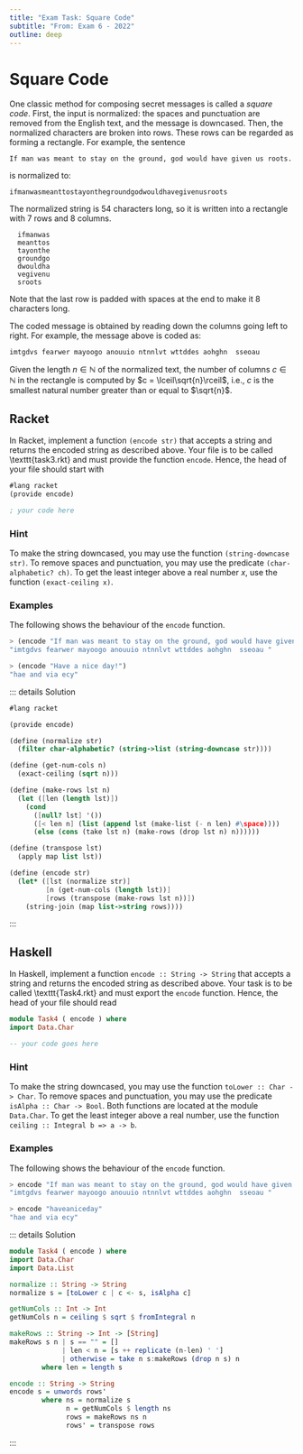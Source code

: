 ```yaml
---
title: "Exam Task: Square Code"
subtitle: "From: Exam 6 - 2022"
outline: deep
---
```


# Square Code

One classic method for composing secret messages is called a *square code*.  First, the input is
normalized: the spaces and punctuation are removed from the English text, and the message is
downcased.  Then, the normalized characters are broken into rows.  These rows can be regarded as
forming a rectangle. For example, the sentence
```
If man was meant to stay on the ground, god would have given us roots.
```
is normalized to:
```
ifmanwasmeanttostayonthegroundgodwouldhavegivenusroots
```
The normalized string is 54 characters long, so it is written into a rectangle with 7 rows and 8 columns.
```
  ifmanwas
  meanttos
  tayonthe
  groundgo
  dwouldha
  vegivenu
  sroots
```
Note that the last row is padded with spaces at the end to make it 8 characters long.

The coded message is obtained by reading down the columns going left to right. 
For example, the message above is coded as:
```
imtgdvs fearwer mayoogo anouuio ntnnlvt wttddes aohghn  sseoau  
```

Given the length $n\in\mathbb{N}$ of the normalized text, the number of columns $c\in\mathbb{N}$ in the rectangle 
is computed by $c = \lceil\sqrt{n}\rceil$, i.e., 
$c$ is the smallest natural number greater than or equal to $\sqrt{n}$.

## Racket

In Racket, implement a function `(encode str)` that accepts a string
and returns the encoded string as described above.
Your file is to be called \texttt{task3.rkt} and must provide the function `encode`.
Hence, the head of your file should start with
```scheme
#lang racket
(provide encode)

; your code here
```

### Hint
To make the string downcased, you may use the function `(string-downcase str)`.
To remove spaces and punctuation, you may use the predicate `(char-alphabetic? ch)`.
To get the least integer above a real number $x$, use the function `(exact-ceiling x)`.

### Examples
The following shows the behaviour of the `encode` function.

```scheme
> (encode "If man was meant to stay on the ground, god would have given us roots.")
"imtgdvs fearwer mayoogo anouuio ntnnlvt wttddes aohghn  sseoau "
```

```scheme
> (encode "Have a nice day!")
"hae and via ecy"
```

::: details Solution
```scheme
#lang racket

(provide encode)

(define (normalize str)
  (filter char-alphabetic? (string->list (string-downcase str))))

(define (get-num-cols n)
  (exact-ceiling (sqrt n)))

(define (make-rows lst n)
  (let ([len (length lst)])
    (cond
      ([null? lst] '())
      ([< len n] (list (append lst (make-list (- n len) #\space))))
      (else (cons (take lst n) (make-rows (drop lst n) n))))))

(define (transpose lst)
  (apply map list lst))

(define (encode str)
  (let* ([lst (normalize str)]
         [n (get-num-cols (length lst))]
         [rows (transpose (make-rows lst n))])
    (string-join (map list->string rows))))
```
:::

## Haskell

In Haskell, implement a function `encode :: String -> String` that accepts a string 
and returns the encoded string as described above.
Your task is to be called \texttt{Task4.rkt} and must export the `encode` 
function.
Hence, the head of your file should read

```haskell
module Task4 ( encode ) where
import Data.Char

-- your code goes here
```

### Hint
To make the string downcased, you may use the function `toLower :: Char -> Char`.
To remove spaces and punctuation, you may use the predicate `isAlpha :: Char -> Bool`.
Both functions are located at the module `Data.Char`.
To get the least integer above a real number, use the function `ceiling :: Integral b => a -> b`.

### Examples
The following shows the behaviour of the `encode` function.

```haskell
> encode "If man was meant to stay on the ground, god would have given us roots."
"imtgdvs fearwer mayoogo anouuio ntnnlvt wttddes aohghn  sseoau "
```

```haskell
> encode "haveaniceday"
"hae and via ecy"  
```

::: details Solution
```haskell
module Task4 ( encode ) where
import Data.Char
import Data.List

normalize :: String -> String
normalize s = [toLower c | c <- s, isAlpha c]

getNumCols :: Int -> Int
getNumCols n = ceiling $ sqrt $ fromIntegral n

makeRows :: String -> Int -> [String]
makeRows s n | s == "" = []
             | len < n = [s ++ replicate (n-len) ' ']
             | otherwise = take n s:makeRows (drop n s) n
        where len = length s

encode :: String -> String
encode s = unwords rows'
        where ns = normalize s
              n = getNumCols $ length ns
              rows = makeRows ns n
              rows' = transpose rows
```
:::
